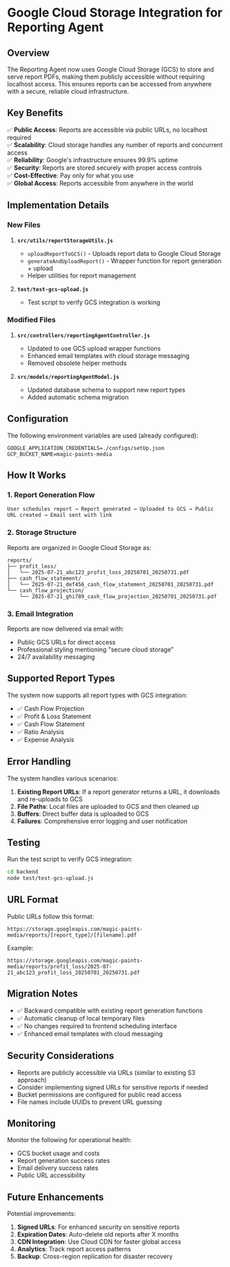 # Google Cloud Storage Integration for Reporting Agent

## Overview

The Reporting Agent now uses Google Cloud Storage (GCS) to store and serve report PDFs, making them publicly accessible without requiring localhost access. This ensures reports can be accessed from anywhere with a secure, reliable cloud infrastructure.

## Key Benefits

✅ **Public Access**: Reports are accessible via public URLs, no localhost required  
✅ **Scalability**: Cloud storage handles any number of reports and concurrent access  
✅ **Reliability**: Google's infrastructure ensures 99.9% uptime  
✅ **Security**: Reports are stored securely with proper access controls  
✅ **Cost-Effective**: Pay only for what you use  
✅ **Global Access**: Reports accessible from anywhere in the world  

## Implementation Details

### New Files

1. **`src/utils/reportStorageUtils.js`**
   - `uploadReportToGCS()` - Uploads report data to Google Cloud Storage
   - `generateAndUploadReport()` - Wrapper function for report generation + upload
   - Helper utilities for report management

2. **`test/test-gcs-upload.js`**
   - Test script to verify GCS integration is working

### Modified Files

1. **`src/controllers/reportingAgentController.js`**
   - Updated to use GCS upload wrapper functions
   - Enhanced email templates with cloud storage messaging
   - Removed obsolete helper methods

2. **`src/models/reportingAgentModel.js`**
   - Updated database schema to support new report types
   - Added automatic schema migration

## Configuration

The following environment variables are used (already configured):

```env
GOOGLE_APPLICATION_CREDENTIALS=./configs/setUp.json
GCP_BUCKET_NAME=magic-paints-media
```

## How It Works

### 1. Report Generation Flow

```
User schedules report → Report generated → Uploaded to GCS → Public URL created → Email sent with link
```

### 2. Storage Structure

Reports are organized in Google Cloud Storage as:
```
reports/
├── profit_loss/
│   └── 2025-07-21_abc123_profit_loss_20250701_20250731.pdf
├── cash_flow_statement/
│   └── 2025-07-21_def456_cash_flow_statement_20250701_20250731.pdf
└── cash_flow_projection/
    └── 2025-07-21_ghi789_cash_flow_projection_20250701_20250731.pdf
```

### 3. Email Integration

Reports are now delivered via email with:
- Public GCS URLs for direct access
- Professional styling mentioning "secure cloud storage"
- 24/7 availability messaging

## Supported Report Types

The system now supports all report types with GCS integration:

- ✅ Cash Flow Projection
- ✅ Profit & Loss Statement  
- ✅ Cash Flow Statement
- ✅ Ratio Analysis
- ✅ Expense Analysis

## Error Handling

The system handles various scenarios:

1. **Existing Report URLs**: If a report generator returns a URL, it downloads and re-uploads to GCS
2. **File Paths**: Local files are uploaded to GCS and then cleaned up
3. **Buffers**: Direct buffer data is uploaded to GCS
4. **Failures**: Comprehensive error logging and user notification

## Testing

Run the test script to verify GCS integration:

```bash
cd backend
node test/test-gcs-upload.js
```

## URL Format

Public URLs follow this format:
```
https://storage.googleapis.com/magic-paints-media/reports/[report_type]/[filename].pdf
```

Example:
```
https://storage.googleapis.com/magic-paints-media/reports/profit_loss/2025-07-21_abc123_profit_loss_20250701_20250731.pdf
```

## Migration Notes

- ✅ Backward compatible with existing report generation functions
- ✅ Automatic cleanup of local temporary files
- ✅ No changes required to frontend scheduling interface
- ✅ Enhanced email templates with cloud messaging

## Security Considerations

- Reports are publicly accessible via URLs (similar to existing S3 approach)
- Consider implementing signed URLs for sensitive reports if needed
- Bucket permissions are configured for public read access
- File names include UUIDs to prevent URL guessing

## Monitoring

Monitor the following for operational health:

- GCS bucket usage and costs
- Report generation success rates
- Email delivery success rates
- Public URL accessibility

## Future Enhancements

Potential improvements:

1. **Signed URLs**: For enhanced security on sensitive reports
2. **Expiration Dates**: Auto-delete old reports after X months
3. **CDN Integration**: Use Cloud CDN for faster global access
4. **Analytics**: Track report access patterns
5. **Backup**: Cross-region replication for disaster recovery
